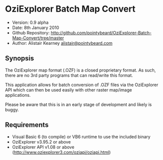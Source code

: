 # OziExplorer Batch Map Convert #

- Version: 0.9 alpha
- Date: 8th January 2010
- Github Repository: <http://github.com/pointybeard/OziExplorer-Batch-Map-Convert/tree/master>
- Author: Alistair Kearney <alistair@pointybeard.com>

## Synopsis

The OziExplorer map format (.OZF) is a closed proprietary format. As such, there are no 3rd party programs that can read/write this format.

This application allows for batch conversion of .OZF files via the OziExplorer API which can then be used easily with other raster map/image applications.

Please be aware that this is in an early stage of development and likely is buggy.


## Requirements

- Visual Basic 6 (to compile) or VB6 runtime to use the included binary
- OziExplorer v3.95.2 or above
- OziExplorer API v1.08 or above (<http://www.oziexplorer3.com/oziapi/oziapi.html>)
